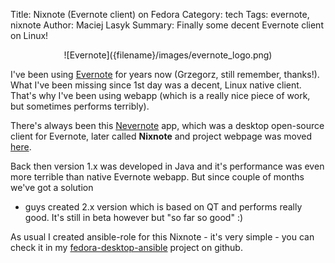 Title: Nixnote (Evernote client) on Fedora
Category: tech
Tags: evernote, nixnote
Author: Maciej Lasyk
Summary: Finally some decent Evernote client on Linux!

<center>![Evernote]({filename}/images/evernote_logo.png)</center>

I've been using [Evernote](http://www.evernote.com) for years now (Grzegorz, still 
remember, thanks!). What I've been missing since 1st day was a decent, Linux native
client. That's why I've been using webapp (which is a really nice piece of work, but
sometimes performs terribly).

There's always been this [Nevernote](http://nevernote.sourceforge.net/) app, which was
a desktop open-source client for Evernote, later called **Nixnote** and project webpage
was moved [here](https://sourceforge.net/projects/nevernote/?source=navbar).

Back then version 1.x was developed in Java and it's performance was even more 
terrible than native Evernote webapp. But since couple of months we've got a solution
- guys created 2.x version which is based on QT and performs really good. It's still in
beta however but "so far so good" :)

As usual I created ansible-role for this Nixnote - it's very simple - you can check it
in my [fedora-desktop-ansible](https://github.com/docent-net/fedora-desktop-ansible) project
on github.